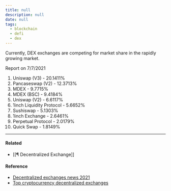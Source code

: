 ```yaml
---
title: null
description: null
date: null
tags:
  - blockchain
  - defi
  - dex
---
```


Currently, DEX exchanges are competing for market share in the rapidly growing market.

Report on 7/7/2021

1. Uniswap (V3) - 20.1411%
2. Pancaseswap (V2) - 12.3713%
3. MDEX - 9.7715%
4. MDEX (BSC) - 9.4184%
5. Uniswap (V2) - 6.6117%
6. 1inch Liquidity Protocol - 5.6652%
7. Sushiswap - 5.1303%
8. 1inch Exchange - 2.6461%
9. Perpetual Protocol - 2.0179%
10. Quick Swap - 1.8149%

---

#### Related

- [[¶ Decentralized Exchange]]

#### Reference

- [Decentralized exchanges news 2021](<(https://defirate.com/dex/)>)
- [Top cryptocurrency decentralized exchanges](https://coinmarketcap.com/rankings/exchanges/dex/)
